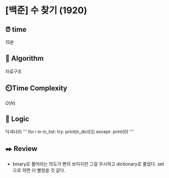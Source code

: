# [백준] 수 찾기 (1920)

## ⏰  **time**

15분

## :pushpin: **Algorithm**

자료구조

## ⏲️**Time Complexity**

$O(N)$

## :round_pushpin: **Logic**
딕셔너리
'''
for i in m_list:
    try:
        print(n_dict[i])
    except:
        print(0)
'''
## :black_nib: **Review**
- binary로 풀어라는 의도가 뻔히 보이지만 그걸 무시하고 dictionary로 풀었다. set으로 하면 더 빨랐을 것 같다.
